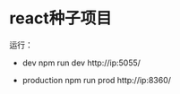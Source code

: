 react种子项目
=============
运行：
- dev
npm run dev  http://ip:5055/

- production
npm run prod http://ip:8360/
